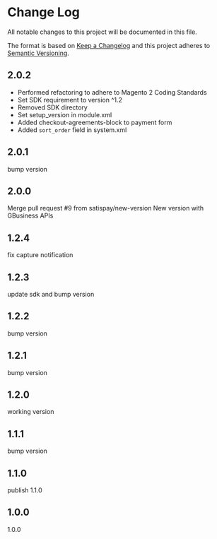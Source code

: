 # Change Log
All notable changes to this project will be documented in this file.

The format is based on [Keep a Changelog](http://keepachangelog.com/)
and this project adheres to [Semantic Versioning](http://semver.org/).

## 2.0.2
- Performed refactoring to adhere to Magento 2 Coding Standards
- Set SDK requirement to version ^1.2
- Removed SDK directory
- Set setup_version in module.xml
- Added checkout-agreements-block to payment form
- Added `sort_order` field in system.xml

## 2.0.1
bump version

## 2.0.0
Merge pull request #9 from satispay/new-version
New version with GBusiness APIs

## 1.2.4
fix capture notification

## 1.2.3
update sdk and bump version

## 1.2.2
bump version

## 1.2.1
bump version

## 1.2.0
working version

## 1.1.1
bump version

## 1.1.0
publish 1.1.0

## 1.0.0
1.0.0
